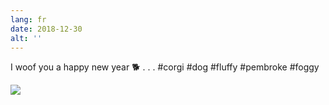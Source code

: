 ```yaml
---
lang: fr
date: 2018-12-30
alt: ''
---
```


I woof you a happy new year 🐕
.
.
.
#corgi #dog #fluffy #pembroke #foggy

![](/photos/2018-12-30-1546171712.jpg)
